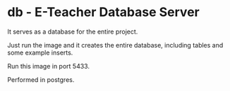 # db - E-Teacher Database Server
It serves as a database for the entire project.

Just run the image and it creates the entire database, including tables and some example inserts.

Run this image in port 5433.

Performed in postgres.
